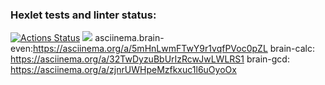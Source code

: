 ### Hexlet tests and linter status:
[![Actions Status](https://github.com/Markus0896/php-project-45/workflows/hexlet-check/badge.svg)](https://github.com/Markus0896/php-project-45/actions)
<a href="https://codeclimate.com/github/Markus0896/php-project-45/maintainability"><img src="https://api.codeclimate.com/v1/badges/d7a47b329e10342d4452/maintainability" /></a>
asciinema.brain-even:https://asciinema.org/a/5mHnLwmFTwY9r1vqfPVoc0pZL
brain-calc: https://asciinema.org/a/32TwDyzuBbUrIzRcwJwLWLRS1
brain-gcd: https://asciinema.org/a/zjnrUWHpeMzfkxuc1l6uOyoOx